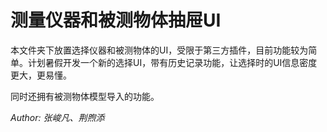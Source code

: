# 测量仪器和被测物体抽屉UI

本文件夹下放置选择仪器和被测物体的UI，受限于第三方插件，目前功能较为简单。计划暑假开发一个新的选择UI，带有历史记录功能，让选择时的UI信息密度更大，更易懂。

同时还拥有被测物体模型导入的功能。

*Author: 张峻凡、荆煦添*